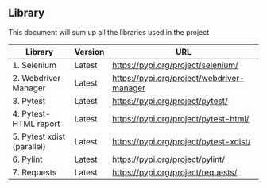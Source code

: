 ## Library
This document will sum up all the libraries used in the project

| Library                                   | Version      | URL                                                          |
| ----------------------------------------- |------------------------------------------------------------------------|----|
| 1. Selenium                               |Latest        |https://pypi.org/project/selenium/                       |    |
| 2. Webdriver Manager                      |Latest        |https://pypi.org/project/webdriver-manager               |    |
| 3. Pytest                                 |Latest        |https://pypi.org/project/pytest/                         |    |
| 4. Pytest-HTML report                     |Latest        |https://pypi.org/project/pytest-html/                    |    |
| 5. Pytest xdist (parallel)                |Latest        |https://pypi.org/project/pytest-xdist/                   |    |
| 6. Pylint                                 |Latest        |https://pypi.org/project/pylint/                         |    |
| 7. Requests                               |Latest        |https://pypi.org/project/requests/                       |    |